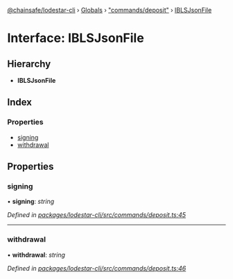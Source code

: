 [@chainsafe/lodestar-cli](../README.md) › [Globals](../globals.md) › ["commands/deposit"](../modules/_commands_deposit_.md) › [IBLSJsonFile](_commands_deposit_.iblsjsonfile.md)

# Interface: IBLSJsonFile

## Hierarchy

* **IBLSJsonFile**

## Index

### Properties

* [signing](_commands_deposit_.iblsjsonfile.md#signing)
* [withdrawal](_commands_deposit_.iblsjsonfile.md#withdrawal)

## Properties

###  signing

• **signing**: *string*

*Defined in [packages/lodestar-cli/src/commands/deposit.ts:45](https://github.com/ChainSafe/lodestar/blob/1b619203f/packages/lodestar-cli/src/commands/deposit.ts#L45)*

___

###  withdrawal

• **withdrawal**: *string*

*Defined in [packages/lodestar-cli/src/commands/deposit.ts:46](https://github.com/ChainSafe/lodestar/blob/1b619203f/packages/lodestar-cli/src/commands/deposit.ts#L46)*
